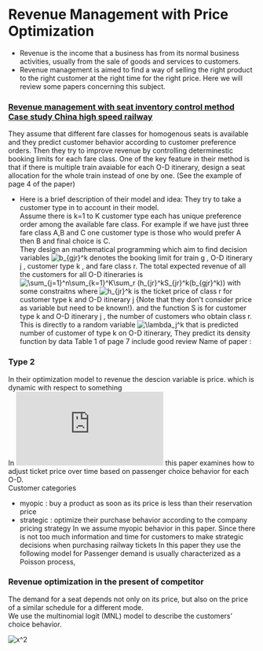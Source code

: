 # Revenue Management with Price Optimization 
* Revenue is the income that a business has from its normal business activities, usually from the sale of goods and services to customers.
* Revenue management is aimed to find a way of selling the right product to the right customer at the right time for the right price.
Here we will review some papers concerning this subject. 

 ### [Revenue management with seat inventory control method Case study China high speed railway](https://github.com/hamidehhhs/Pricing-/blob/master/paper/seat%20assignment%20model%20.pdf)
They assume that different fare classes for homogenous seats is available and they predict customer behavior   according to customer preference orders. Then they try to improve revenue by controlling determinestic booking limits for each fare class. 
One of the key feature in their method  is that if  there is multiple train avaiable for each O-D itinerary, design a seat allocation for the whole train instead of one by one. (See the example of page 4 of the paper) 

* Here is a brief description of their model and idea: 
They try to take a customer type in to account in their model. <br/>
Assume there is k=1 to K customer type each has unique preference order among the available fare class. For example if we have just three fare class A,B and C one customer type is those who would prefer A then B and final choice is C. <br/>
They design an mathematical programming which aim to find decision variables <img src="https://latex.codecogs.com/svg.latex?\inline&space;b_{gjr}^k" title="b_{gjr}^k" />   denotes the booking limit for train g , O-D itinerary j , customer type k , and  fare class r.  The total expected revenue of all the customers for all O-D itineraries is 
<img src="https://latex.codecogs.com/svg.latex?\inline&space;\sum_{j=1}^n\sum_{k=1}^K\sum_r&space;(h_{jr}^kS_{jr}^k(b_{gjr}^k))" title="\sum_{j=1}^n\sum_{k=1}^K\sum_r (h_{jr}^kS_{jr}^k(b_{gjr}^k))" /> with some constraitns
where <img src="https://latex.codecogs.com/svg.latex?\inline&space;h_{jr}^k" title="h_{jr}^k" /> is the ticket price of class r for customer type k and O-D itinerary j {Note that they don't consider price as variable but need to be known!}. and the function S is  for customer type k and O-D itinerary j , the number of customers who obtain class r. This is directly to a random variable <img src="https://latex.codecogs.com/svg.latex?\inline&space;\lambda_j^k" title="\lambda_j^k" /> that is predicted number of customer of type k on O-D itinerary, They predict its density function by data 
Table 1 of page 7 include good review 
Name of paper :<br/>




### Type 2
In their optimization model to revenue the descion variable is price. which is dynamic with respect to something <br/> 
In ![this paper](https://github.com/hamidehhhs/Pricing-/blob/master/paper/Fare%20Opt%20and%20passenger%20choice%20behavior.pdf) this paper examines how to adjust ticket price over time based on passenger choice behavior for each O-D.<br/>
Customer categories 
* myopic : buy a product as soon as its price is less than their reservation price
* strategic : optimize their purchase behavior according to the company pricing strategy
In we assume myopic behavior in this paper. Since there is not too much information and time for customers to make strategic decisions when purchasing railway tickets
In this paper they use the following model for Passenger demand is usually characterized as a Poisson process,

### Revenue optimization in the present of competitor 

 The demand for a seat depends not only on its price, but also on the price of a similar schedule for a different mode. 
<br/>
We use the multinomial logit (MNL) model to describe the customers’ choice behavior.

<img src="https://latex.codecogs.com/svg.latex?\inline&space;x^2" title="x^2" />
